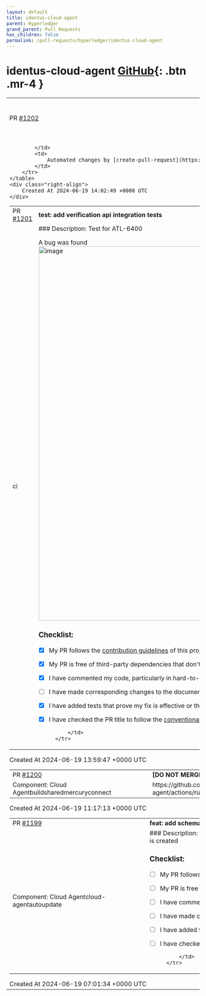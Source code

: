 ```yaml
---
layout: default
title: identus-cloud-agent
parent: Hyperledger
grand_parent: Pull Requests
has_children: false
permalink: /pull-requests/hyperledger/identus-cloud-agent
---
```


# identus-cloud-agent <span class="fs-3 right-align">[GitHub](https://github.com/hyperledger/identus-cloud-agent){: .btn .mr-4 }</span>


<div>
    <table>
        <tr>
            <td>
                PR <a href="https://github.com/hyperledger/identus-cloud-agent/pull/1202" class=".btn">#1202</a>
            </td>
            <td>
                <b>
                    style: apply linters automatic fixes
                </b>
            </td>
        </tr>
        <tr>
            <td>
                
            </td>
            <td>
                Automated changes by [create-pull-request](https://github.com/peter-evans/create-pull-request) GitHub action
            </td>
        </tr>
    </table>
    <div class="right-align">
        Created At 2024-06-19 14:02:49 +0000 UTC
    </div>
</div>

<div>
    <table>
        <tr>
            <td>
                PR <a href="https://github.com/hyperledger/identus-cloud-agent/pull/1201" class=".btn">#1201</a>
            </td>
            <td>
                <b>
                    test: add verification api integration tests
                </b>
            </td>
        </tr>
        <tr>
            <td>
                <span class="chip">ci</span>
            </td>
            <td>
                ### Description: 
Test for ATL-6400

A bug was found
<img width="975" alt="image" src="https://github.com/hyperledger/identus-cloud-agent/assets/101114634/8cb71f99-f689-4544-8c6c-691de4361c1a">

### Checklist: 
- [x] My PR follows the [contribution guidelines](https://github.com/hyperledger/identus-cloud-agent/blob/main/CONTRIBUTING.md) of this project
- [x] My PR is free of third-party dependencies that don't comply with the [Allowlist](https://toc.hyperledger.org/governing-documents/allowed-third-party-license-policy.html#approved-licenses-for-allowlist)
- [x] I have commented my code, particularly in hard-to-understand areas
- [ ] I have made corresponding changes to the documentation
- [x] I have added tests that prove my fix is effective or that my feature works
- [x] I have checked the PR title to follow the [conventional commit specification](https://www.conventionalcommits.org/en/v1.0.0/)

            </td>
        </tr>
    </table>
    <div class="right-align">
        Created At 2024-06-19 13:59:47 +0000 UTC
    </div>
</div>

<div>
    <table>
        <tr>
            <td>
                PR <a href="https://github.com/hyperledger/identus-cloud-agent/pull/1200" class=".btn">#1200</a>
            </td>
            <td>
                <b>
                    [DO NOT MERGE] Typechecking compiler exception in PresentBackgroundJobs
                </b>
            </td>
        </tr>
        <tr>
            <td>
                <span class="chip">Component: Cloud Agent</span><span class="chip">build</span><span class="chip">shared</span><span class="chip">mercury</span><span class="chip">connect</span>
            </td>
            <td>
                https://github.com/hyperledger/identus-cloud-agent/actions/runs/9581054172/job/26416989848?pr=1200
            </td>
        </tr>
    </table>
    <div class="right-align">
        Created At 2024-06-19 11:17:13 +0000 UTC
    </div>
</div>

<div>
    <table>
        <tr>
            <td>
                PR <a href="https://github.com/hyperledger/identus-cloud-agent/pull/1199" class=".btn">#1199</a>
            </td>
            <td>
                <b>
                    feat: add schemaId to the issuance session
                </b>
            </td>
        </tr>
        <tr>
            <td>
                <span class="chip">Component: Cloud Agent</span><span class="chip">cloud-agent</span><span class="chip">autoupdate</span>
            </td>
            <td>
                ### Description: 
- add the schemaId URI to the OID4VCI session when the credential offer is created

### Checklist: 
- [ ] My PR follows the [contribution guidelines](https://github.com/hyperledger/identus-cloud-agent/blob/main/CONTRIBUTING.md) of this project
- [ ] My PR is free of third-party dependencies that don't comply with the [Allowlist](https://toc.hyperledger.org/governing-documents/allowed-third-party-license-policy.html#approved-licenses-for-allowlist)
- [ ] I have commented my code, particularly in hard-to-understand areas
- [ ] I have made corresponding changes to the documentation
- [ ] I have added tests that prove my fix is effective or that my feature works
- [ ] I have checked the PR title to follow the [conventional commit specification](https://www.conventionalcommits.org/en/v1.0.0/)

            </td>
        </tr>
    </table>
    <div class="right-align">
        Created At 2024-06-19 07:01:34 +0000 UTC
    </div>
</div>

